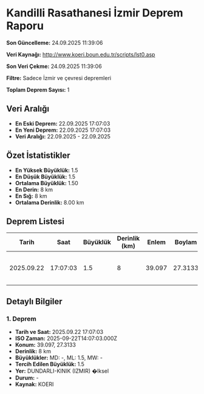 # Kandilli Rasathanesi İzmir Deprem Raporu

**Son Güncelleme:** 24.09.2025 11:39:06

**Veri Kaynağı:** http://www.koeri.boun.edu.tr/scripts/lst0.asp

**Son Veri Çekme:** 24.09.2025 11:39:06

**Filtre:** Sadece İzmir ve çevresi depremleri

**Toplam Deprem Sayısı:** 1

## Veri Aralığı

- **En Eski Deprem:** 22.09.2025 17:07:03
- **En Yeni Deprem:** 22.09.2025 17:07:03
- **Veri Aralığı:** 22.09.2025 - 22.09.2025

## Özet İstatistikler

- **En Yüksek Büyüklük:** 1.5
- **En Düşük Büyüklük:** 1.5
- **Ortalama Büyüklük:** 1.50
- **En Derin:** 8 km
- **En Sığ:** 8 km
- **Ortalama Derinlik:** 8.00 km

## Deprem Listesi

| Tarih | Saat | Büyüklük | Derinlik (km) | Enlem | Boylam | Konum | Durum |
|-------|------|----------|---------------|-------|--------|-------|-------|
| 2025.09.22 | 17:07:03 | 1.5 | 8 | 39.097 | 27.3133 | DUNDARLI-KINIK (IZMIR) �lksel | - |

## Detaylı Bilgiler

### 1. Deprem

- **Tarih ve Saat:** 2025.09.22 17:07:03
- **ISO Zaman:** 2025-09-22T14:07:03.000Z
- **Konum:** 39.097, 27.3133
- **Derinlik:** 8 km
- **Büyüklükler:** MD: -, ML: 1.5, MW: -
- **Tercih Edilen Büyüklük:** 1.5
- **Yer:** DUNDARLI-KINIK (IZMIR) �lksel
- **Durum:** -
- **Kaynak:** KOERI

